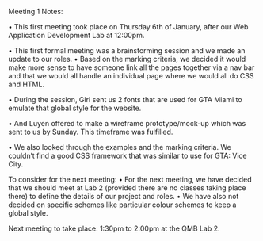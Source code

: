 Meeting 1 Notes:

• This first meeting took place on Thursday 6th of January, after our Web Application Development Lab at 12:00pm. 

• This first formal meeting was a brainstorming session and we made an update to our roles. 
• Based on the marking criteria, we decided it would make more sense to have someone link all the pages together via a nav bar and that we would all handle an individual page where we would all do CSS and HTML. 

• During the session, Giri sent us 2 fonts that are used for GTA Miami to emulate that global style for the website. 

• And Luyen offered to make a wireframe prototype/mock-up which was sent to us by Sunday. This timeframe was fulfilled.

• We also looked through the examples and the marking criteria. We couldn’t find a good CSS framework that was similar to use for GTA: Vice City. 

To consider for the next meeting: 
• For the next meeting, we have decided that we should meet at Lab 2 (provided there are no classes taking place there) to define the details of our project and roles. 
• We have also not decided on specific schemes like particular colour schemes to keep a global style. 

Next meeting to take place: 1:30pm to 2:00pm at the QMB Lab 2. 
